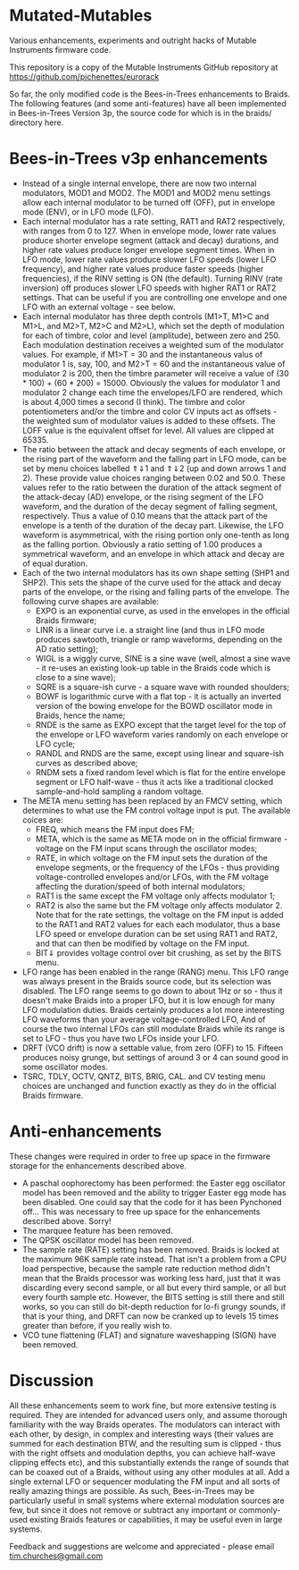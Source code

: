 Mutated-Mutables
================

Various enhancements, experiments and outright hacks of Mutable Instruments firmware code.

This repository is a copy of the Mutable Instruments GitHub repository at https://github.com/pichenettes/eurorack

So far, the only modified code is the Bees-in-Trees enhancements to Braids. The following features (and some anti-features) have all been implemented in Bees-in-Trees Version 3p, the source code for which is in the braids/ directory here. 

Bees-in-Trees v3p enhancements
=============================

* Instead of a single internal envelope, there are now two internal modulators, MOD1 and MOD2. The MOD1 and MOD2 menu settings allow each internal modulator to be turned off (OFF), put in envelope mode (ENV), or in LFO mode (LFO).
* Each internal modulator has a rate setting, RAT1 and RAT2 respectively, with ranges from 0 to 127. When in envelope mode, lower rate values produce shorter envelope segment (attack and decay) durations, and higher rate values produce longer envelope segment times. When in LFO mode, lower rate values produce slower LFO speeds (lower LFO frequency), and higher rate values produce faster speeds (higher frequencies), if the RINV setting is ON (the default). Turning RINV (rate inversion) off produces slower LFO speeds with higher RAT1 or RAT2 settings. That can be useful if you are controlling one envelope and one LFO with an external voltage - see below.
* Each internal modulator has three depth controls (M1>T, M1>C and M1>L, and M2>T, M2>C and M2>L), which set the depth of modulation for each of timbre, color and level (amplitude), between zero and 250. Each modulation destination receives a weighted sum of the modulator values. For example, if M1>T = 30 and the instantaneous valus of modulator 1 is, say, 100, and M2>T = 60 and the instantaneous value of modulator 2 is 200, then the timbre parameter will receive a value of (30 * 100) + (60 * 200) = 15000. Obviously the values for modulator 1 and modulator 2 change each time the envelopes/LFO are rendered, which is about 4,000 times a second (I think). The timbre and color potentiometers and/or the timbre and color CV inputs act as offsets - the weighted sum of modulator values is added to these offsets. The LOFF value is the equivalent offset for level. All values are clipped at 65335. 
* The ratio between the attack and decay segments of each envelope, or the rising part of the waveform and the falling part in LFO mode, can be set by menu choices labelled ⇑⇓1 and ⇑⇓2 (up and down arrows 1 and 2). These provide value choices ranging between 0.02 and 50.0. These values refer to the ratio between the duration of the attack segment of the attack-decay (AD) envelope, or the rising segment of the LFO waveform, and the duration of the decay segment of falling segment, respectively. Thus a value of 0.10 means that the attack part of the envelope is a tenth of the duration of the decay part. Likewise, the LFO waveform is asymmetrical, with the rising portion only one-tenth as long as the falling portion. Obviously a ratio setting of 1.00 produces a symmetrical waveform, and an envelope in which attack and decay are of equal duration. 
* Each of the two internal modulators has its own shape setting (SHP1 and SHP2). This sets the shape of the curve used for the attack and decay parts of the envelope, or the rising and falling parts of the envelope. The following curve shapes are available:
  * EXPO is an exponential curve, as used in the envelopes in the official Braids firmware;
  * LINR is a linear curve i.e. a straight line (and thus in LFO mode produces sawtooth, triangle or ramp waveforms, depending on the AD ratio setting);
  * WIGL is a wiggly curve, SINE is a sine wave (well, almost a sine wave - it re-uses an existing look-up table in the Braids code which is close to a sine wave);
  * SQRE is a square-ish curve - a square wave with rounded shoulders; 
  * BOWF is logarithmic curve with a flat top - it is actually an inverted version of the bowing envelope for the BOWD oscillator mode in Braids, hence the name; 
  * RNDE is the same as EXPO except that the target level for the top of the envelope or LFO waveform varies randomly on each envelope or LFO cycle; 
  * RANDL and RNDS are the same, except using linear and square-ish curves as described above; 
  * RNDM sets a fixed random level which is flat for the entire envelope segment or LFO half-wave - thus it acts like a traditional clocked sample-and-hold sampling a random voltage.
* The META menu setting has been replaced by an FMCV setting, which determines to what use the FM control voltage input is put. The available coices are: 
  * FREQ, which means the FM input does FM;
  * META, which is the same as META mode on in the official firmware - voltage on the FM input scans through the oscillator modes;
  * RATE, in which voltage on the FM input sets the duration of the envelope segments, or the frequency of the LFOs - thus providing voltage-controlled envelopes and/or LFOs, with the FM voltage affecting the duration/speed of both internal modulators;
  * RAT1 is the same except the FM voltage only affects modulator 1;
  * RAT2 is also the same but the FM voltage only affects modulator 2. Note that for the rate settings, the voltage on the FM input is added to the RAT1 and RAT2 values for each each modulator, thus a base LFO speed or envelope duration can be set using RAT1 and RAT2, and that can then be modified by voltage on the FM input.
  * BIT⇓ provides voltage control over bit crushing, as set by the BITS menu.
* LFO range has been enabled in the range (RANG) menu. This LFO range was always present in the Braids source code, but its selection was disabled. The LFO range seems to go down to about 1Hz or so - thus it doesn't make Braids into a proper LFO, but it is low enough for many LFO modulation duties. Braids certainly produces a lot more interesting LFO waveforms than your average voltage-controlled LFO, And of course the two internal LFOs can still modulate Braids while its range is set to LFO - thus you have two LFOs inside your LFO. 
* DRFT (VCO drift) is now a settable value, from zero (OFF) to 15. Fifteen produces noisy grunge, but settings of around 3 or 4 can sound good in some oscillator modes.
* TSRC, TDLY, OCTV, QNTZ, BITS, BRIG, CAL. and CV testing menu choices are unchanged and function exactly as they do in the official Braids firmware.

Anti-enhancements
=================
These changes were required in order to free up space in the firmware storage for the enhancements described above.

* A paschal oophorectomy has been performed: the Easter egg oscillator model has been removed and the ability to trigger Easter egg mode has been disabled. One could say that the code for it has been Pynchoned off… This was necessary to free up space for the enhancements described above. Sorry!
* The marquee feature has been removed.
* The QPSK oscillator model has been removed.
* The sample rate (RATE) setting has been removed. Braids is locked at the maximum 96K sample rate instead. That isn't a problem from a CPU load perspective, because the sample rate reduction method didn't mean that the Braids processor was working less hard, just that it was discarding every second sample, or all but every third sample, or all but every fourth sample etc. However, the BITS setting is still there and still works, so you can still do bit-depth reduction for lo-fi grungy sounds, if that is your thing, and DRFT can now be cranked up to levels 15 times greater than before, if you really wish to. 
* VCO tune flattening (FLAT) and signature waveshapping (SIGN) have been removed.

Discussion
==========
All these enhancements seem to work fine, but more extensive testing is required. They are intended for advanced users only, and assume thorough familiarity with the way Braids operates. The modulators can interact with each other, by design, in complex and interesting ways (their values are summed for each destination BTW, and the resulting sum is clipped - thus with the right offsets and modulation depths, you can achieve half-wave clipping effects etc), and this  substantially extends the range of sounds that can be coaxed out of a Braids, without using any other modules at all. Add a single external LFO or sequencer modulating the FM input and all sorts of really amazing things are possible. As such, Bees-in-Trees may be particularly useful in small systems where external modulation sources are few, but since it does not remove or subtract any important or commonly-used existing Braids features or capabilities, it may be useful even in large systems.

Feedback and suggestions are welcome and appreciated - please email tim.churches@gmail.com